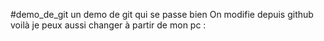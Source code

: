   #demo_de_git
  un demo de git qui se passe bien 
  On modifie depuis github 
  voilà
  je peux aussi changer à partir de mon pc :
  
